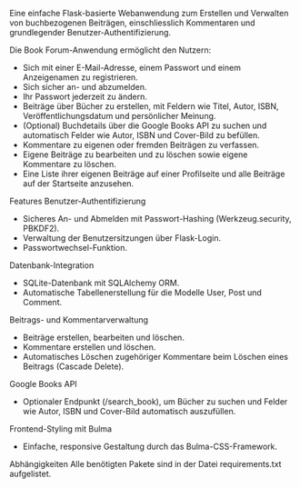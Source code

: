 Eine einfache Flask-basierte Webanwendung zum Erstellen und Verwalten von buchbezogenen Beiträgen, einschliesslich Kommentaren und grundlegender Benutzer-Authentifizierung.

Die Book Forum-Anwendung ermöglicht den Nutzern:
* Sich mit einer E-Mail-Adresse, einem Passwort und einem Anzeigenamen zu registrieren.
* Sich sicher an- und abzumelden.
* Ihr Passwort jederzeit zu ändern.
* Beiträge über Bücher zu erstellen, mit Feldern wie Titel, Autor, ISBN, Veröffentlichungsdatum und persönlicher Meinung.
* (Optional) Buchdetails über die Google Books API zu suchen und automatisch Felder wie Autor, ISBN und Cover-Bild zu befüllen.
* Kommentare zu eigenen oder fremden Beiträgen zu verfassen.
* Eigene Beiträge zu bearbeiten und zu löschen sowie eigene Kommentare zu löschen.
* Eine Liste ihrer eigenen Beiträge auf einer Profilseite und alle Beiträge auf der Startseite anzusehen.

Features
Benutzer-Authentifizierung
* Sicheres An- und Abmelden mit Passwort-Hashing (Werkzeug.security, PBKDF2).
* Verwaltung der Benutzersitzungen über Flask-Login.
* Passwortwechsel-Funktion.

Datenbank-Integration
* SQLite-Datenbank mit SQLAlchemy ORM.
* Automatische Tabellenerstellung für die Modelle User, Post und Comment.

Beitrags- und Kommentarverwaltung
* Beiträge erstellen, bearbeiten und löschen.
* Kommentare erstellen und löschen.
* Automatisches Löschen zugehöriger Kommentare beim Löschen eines Beitrags (Cascade Delete).

Google Books API
* Optionaler Endpunkt (/search_book), um Bücher zu suchen und Felder wie Autor, ISBN und Cover-Bild automatisch auszufüllen.

Frontend-Styling mit Bulma
* Einfache, responsive Gestaltung durch das Bulma-CSS-Framework.

Abhängigkeiten
Alle benötigten Pakete sind in der Datei requirements.txt aufgelistet.





